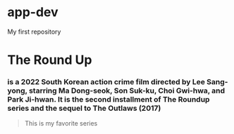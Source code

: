 # app-dev
My first repository

# The Round Up
### is a 2022 South Korean action crime film directed by Lee Sang-yong, starring Ma Dong-seok, Son Suk-ku, Choi Gwi-hwa, and Park Ji-hwan. It is the second installment of The Roundup series and the sequel to The Outlaws (2017)

> This is my favorite series
